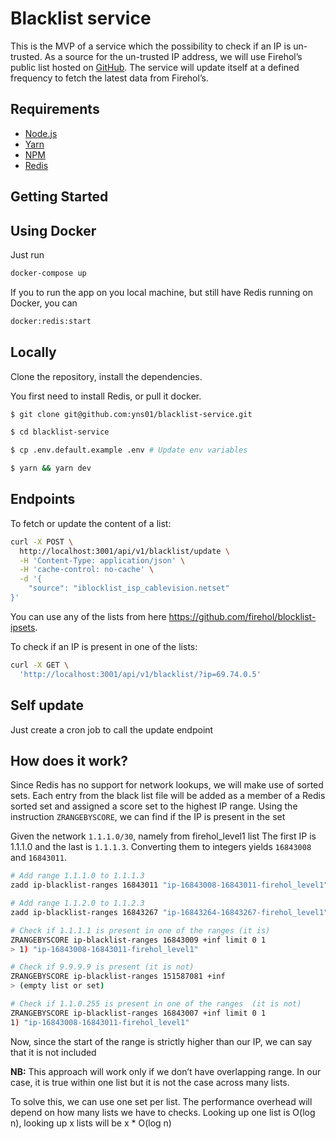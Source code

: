 # Blacklist service


This is the MVP of a service which the possibility to check if an IP is un-trusted.
As a source for the un-trusted IP address, we will use Firehol’s public list hosted on [GitHub](https://github.com/firehol/blocklist-ipsets). The service will update itself at a defined frequency to fetch the latest data from Firehol’s.


## Requirements

- [Node.js](https://yarnpkg.com/en/docs/install)
- [Yarn](https://yarnpkg.com/en/docs/install)
- [NPM](https://docs.npmjs.com/getting-started/installing-node)
- [Redis](https://redis.io/download)

## Getting Started


## Using Docker

Just run
```bash
docker-compose up
```

If you to run the app on you local machine, but still have Redis running on Docker, you can
```bash
docker:redis:start
```

## Locally
Clone the repository, install the dependencies.

You first need to install Redis, or pull it docker.

```bash
$ git clone git@github.com:yns01/blacklist-service.git

$ cd blacklist-service

$ cp .env.default.example .env # Update env variables

$ yarn && yarn dev
```

## Endpoints

To fetch or update the content of a list:

```bash
curl -X POST \
  http://localhost:3001/api/v1/blacklist/update \
  -H 'Content-Type: application/json' \
  -H 'cache-control: no-cache' \
  -d '{
    "source": "iblocklist_isp_cablevision.netset"
}'
```
You can use any of the lists from here https://github.com/firehol/blocklist-ipsets.

To check if an IP is present in one of the lists:
```bash
curl -X GET \
  'http://localhost:3001/api/v1/blacklist/?ip=69.74.0.5'
```

## Self update
Just create a cron job to call the update endpoint


## How does it work?

Since Redis has no support for network lookups, we will make use of sorted sets. Each entry from the black list file will be added as a member of a Redis sorted set and assigned a score set to the highest IP range.
Using the instruction `ZRANGEBYSCORE`, we can find if the IP is present in the set

Given the network `1.1.1.0/30`, namely from firehol_level1 list
The first IP is 1.1.1.0 and the last is `1.1.1.3`. Converting them to integers yields `16843008` and `16843011`.

```bash
# Add range 1.1.1.0 to 1.1.1.3
zadd ip-blacklist-ranges 16843011 "ip-16843008-16843011-firehol_level1"
```

```bash
# Add range 1.1.2.0 to 1.1.2.3
zadd ip-blacklist-ranges 16843267 "ip-16843264-16843267-firehol_level1"
```

```bash
# Check if 1.1.1.1 is present in one of the ranges (it is)
ZRANGEBYSCORE ip-blacklist-ranges 16843009 +inf limit 0 1
> 1) "ip-16843008-16843011-firehol_level1"
```

```bash
# Check if 9.9.9.9 is present (it is not)
ZRANGEBYSCORE ip-blacklist-ranges 151587081 +inf
> (empty list or set)
```

```bash
# Check if 1.1.0.255 is present in one of the ranges  (it is not)
ZRANGEBYSCORE ip-blacklist-ranges 16843007 +inf limit 0 1
1) "ip-16843008-16843011-firehol_level1"
```
Now, since the start of the range is strictly higher than our IP, we can say that it is not included

**NB:** This approach will work only if we don’t have overlapping range. In our case, it is true within one list but it is not the case across many lists.

To solve this, we can use one set per list. The performance overhead will depend on how many lists we have to checks. Looking up one list is O(log n), looking up x lists will be x * O(log n)

